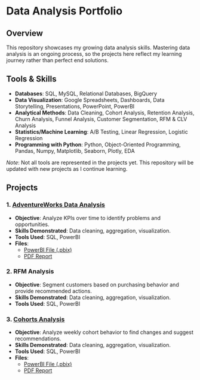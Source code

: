 # Data Analysis Portfolio

## Overview
This repository showcases my growing data analysis skills. Mastering data analysis is an ongoing process, so the projects here reflect my learning journey rather than perfect end solutions.

## Tools & Skills
- **Databases**: SQL, MySQL, Relational Databases, BigQuery
- **Data Visualization**: Google Spreadsheets, Dashboards, Data Storytelling, Presentations, PowerPoint, PowerBI
- **Analytical Methods**: Data Cleaning, Cohort Analysis, Retention Analysis, Churn Analysis, Funnel Analysis, Customer Segmentation, RFM & CLV Analysis
- **Statistics/Machine Learning**: A/B Testing, Linear Regression, Logistic Regression
- **Programming with Python**: Python, Object-Oriented Programming, Pandas, Numpy, Matplotlib, Seaborn, Plotly, EDA

*Note*: Not all tools are represented in the projects yet. This repository will be updated with new projects as I continue learning.

## Projects
### 1. [AdventureWorks Data Analysis](project_adventureworks)
- **Objective**: Analyze KPIs over time to identify problems and opportunities.
- **Skills Demonstrated**: Data cleaning, aggregation, visualization. 
- **Tools Used**: SQL, PowerBI
- **Files**:
  - [PowerBI File (.pbix)](project_adventureworks/New%20Adventure%20Portfolio%20Project.pbix)
  - [PDF Report](project_adventureworks/New%20Adventure%20Portfolio%20Project.pdf)

### 2. RFM Analysis
- **Objective**: Segment customers based on purchasing behavior and provide recommended actions.
- **Skills Demonstrated**: Data cleaning, aggregation, visualization.
- **Tools Used**: SQL, PowerBI

### 3. [Cohorts Analysis](project_cohorts)
- **Objective**: Analyze weekly cohort behavior to find changes and suggest recommendations.
- **Skills Demonstrated**: Data cleaning, aggregation, visualization.
- **Tools Used**: SQL, PowerBI
- **Files**:
  - [PowerBI File (.pbix)](project_cohorts/Cohorts%20Portfolio%20Project.pbix)
  - [PDF Report](project_cohorts/Cohorts%20Portfolio%20Project.pdf)
